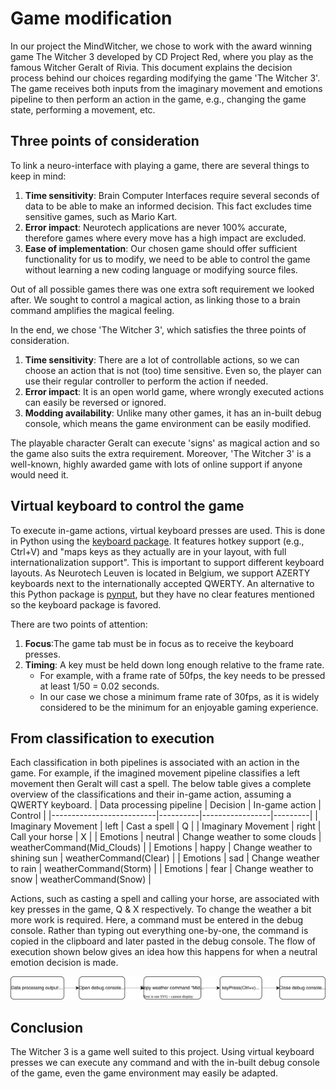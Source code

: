 # Game modification
In our project the MindWitcher, we chose to work with the award winning game The Witcher 3 developed by CD Project Red, where you play as the famous Witcher Geralt of Rivia.
This document explains the decision process behind our choices regarding modifying the game 'The Witcher 3'. The game receives both inputs from the imaginary movement and emotions pipeline to then perform an action in the game, e.g., changing the game state, performing a movement, etc. 

## Three points of consideration
To link a neuro-interface with playing a game, there are several things to keep in mind:
1. __Time sensitivity__: Brain Computer Interfaces require several seconds of data to be able to make an informed decision. This fact excludes time sensitive games, such as Mario Kart.
2. __Error impact__: Neurotech applications are never 100% accurate, therefore games where every move has a high impact are excluded.
3. __Ease of implementation__: Our chosen game should offer sufficient functionality for us to modify, we need to be able to control the game without learning a new coding language or modifying source files.

Out of all possible games there was one extra soft requirement we looked after. We sought to control a magical action, as linking those to a brain command amplifies the magical feeling. 

In the end, we chose 'The Witcher 3', which satisfies the three points of consideration.
1. __Time sensitivity__: There are a lot of controllable actions, so we can choose an action that is not (too) time sensitive. Even so, the player can use their regular controller to perform the action if needed.
2. __Error impact__: It is an open world game, where wrongly executed actions can easily be reversed or ignored.
3. __Modding availability__: Unlike many other games, it has an in-built debug console, which means the game environment can be easily modified.

The playable character Geralt can execute 'signs' as magical action and so the game also suits the extra requirement. Moreover, 'The Witcher 3' is a well-known, highly awarded game with lots of online support if anyone would need it.

## Virtual keyboard to control the game
To execute in-game actions, virtual keyboard presses are used. This is done in Python using the [keyboard package](https://pypi.org/project/keyboard/). It features hotkey support (e.g., Ctrl+V) and "maps keys as they actually are in your layout, with full internationalization support". This is important to support different keyboard layouts. As Neurotech Leuven is located in Belgium, we support AZERTY keyboards next to the internationally accepted QWERTY. An alternative to this Python package is [pynput](https://pypi.org/project/pynput/), but they have no clear features mentioned so the keyboard package is favored.

There are two points of attention:
1. __Focus__:The game tab must be in focus as to receive the keyboard presses.
2. __Timing__: A key must be held down long enough relative to the frame rate. 
    - For example, with a frame rate of 50fps, the key needs to be pressed at least 1/50 = 0.02 seconds. 
    - In our case we chose a minimum frame rate of 30fps, as it is widely considered to be the minimum for an enjoyable gaming experience.

## From classification to execution
Each classification in both pipelines is associated with an action in the game. For example, if the imagined movement pipeline classifies a left movement then Geralt will cast a spell. The below table gives a complete overview of the classifications and their in-game action, assuming a QWERTY keyboard.
| Data processing pipeline | Decision | In-game action  | Control |
|--------------------------|----------|-----------------|---------|
| Imaginary Movement       | left     | Cast a spell    | Q       |
| Imaginary Movement       | right    | Call your horse | X       |
| Emotions                 | neutral  | Change weather to some clouds     | weatherCommand(Mid_Clouds)        |
| Emotions                 | happy    | Change weather to shining sun     | weatherCommand(Clear)         |
| Emotions                 | sad      | Change weather to rain            | weatherCommand(Storm)         |
| Emotions                 | fear     | Change weather to snow            | weatherCommand(Snow)        |

Actions, such as casting a spell and calling your horse, are associated with key presses in the game, Q & X respectively. To change the weather a bit more work is required. Here, a command must be entered in the debug console. Rather than typing out everything one-by-one, the command is copied in the clipboard and later pasted in the debug console. The flow of execution shown below gives an idea how this happens for when a neutral emotion decision is made. 

![](../../docs/WeatherCommand.svg)

## Conclusion

The Witcher 3 is a game well suited to this project. Using virtual keyboard presses we can execute any command and with the in-built debug console of the game, even the game environment may easily be adapted.
